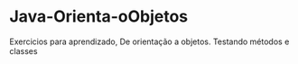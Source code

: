 # Java-Orienta-oObjetos
Exercicios para aprendizado, De orientação a objetos.
Testando métodos e classes
